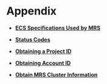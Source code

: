 # Appendix<a name="EN-US_TOPIC_0172602528"></a>

-   **[ECS Specifications Used by MRS](ecs-specifications-used-by-mrs.md)**  

-   **[Status Codes](status-codes.md)**  

-   **[Obtaining a Project ID](obtaining-a-project-id.md)**  

-   **[Obtaining Account ID](obtaining-account-id.md)**  

-   **[Obtain MRS Cluster Information](obtain-mrs-cluster-information.md)**  


